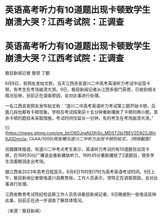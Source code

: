 # 英语高考听力有10道题出现卡顿致学生崩溃大哭？江西考试院：正调查

# 英语高考听力有10道题出现卡顿致学生崩溃大哭？江西考试院：正调查

极目新闻记者 詹钘 丁鹏

6月8日，有网友发帖文称，当天江西吉安遂川二中高考英语听力考试中出现卡顿，有考生在考场崩溃大哭。9日，极目新闻记者从江西多部门获悉，已收到相关情况反映，目前正在调查原因，会对此事进行处理。

一名江西吉安网友发布帖文称：“遂川二中高考英语听力考试第三题开始卡顿，后面几段也都有卡顿现象。学校在考试结束前十五分钟重新播放了卡顿的两小题，其余卡顿的题目未采取措施，考试时间仅延长一分钟，有的考生在考场崩溃大哭。”

![](https://inews.gtimg.com/om_bt/O6DJnafd3XjSo_MDST2bj7BEV2D922J8ln9JGDmcIa-
CkAA/1000)_网友曝光遂川二中听力出现卡顿的帖文。（网络截图）_

另据媒体报道，有遂川二中考点考生表示，英语听力考试约有10道题目出现卡顿，在16时30分广播说会重新播放听力，16时45分重新播放了2道题目，很多学生流着眼泪走出考场。

据江西省2023年高考日程显示，6月8日15时到17时为高考英语考试时间。9日上午，极目新闻记者致电遂川县教育局，工作人员表示，领导正在调查原因，会对此事进行处理。

江西省教育考试院纪检监察工作人员告诉极目新闻记者，8日晚接到一些电话反映此事，目前正在进一步调查了解具体情况。

（来源：极目新闻）

